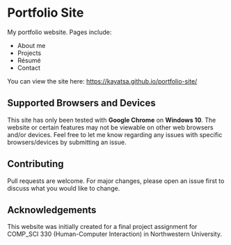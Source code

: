# Portfolio Site

My portfolio website. Pages include:
* About me
* Projects
* Résumé
* Contact

You can view the site here: https://kayatsa.github.io/portfolio-site/

## Supported Browsers and Devices

This site has only been tested with **Google Chrome** on **Windows 10**. The website or certain features may not be viewable on other web browsers and/or devices. Feel free to let me know regarding any issues with specific browsers/devices by submitting an issue.

## Contributing

Pull requests are welcome. For major changes, please open an issue first to discuss what you would like to change.

## Acknowledgements

This website was initially created for a final project assignment for COMP_SCI 330 (Human-Computer Interaction) in Northwestern University.
